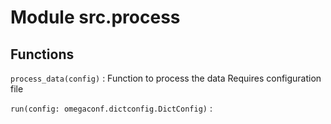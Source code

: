 Module src.process
==================

Functions
---------

    
`process_data(config)`
:   Function to process the data
    Requires configuration file

    
`run(config: omegaconf.dictconfig.DictConfig)`
:
